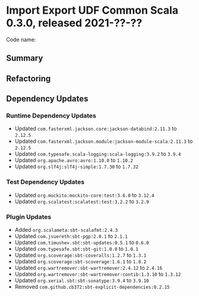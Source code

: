 # Import Export UDF Common Scala 0.3.0, released 2021-??-??

Code name:

## Summary

## Refactoring

## Dependency Updates

### Runtime Dependency Updates

* Updated `com.fasterxml.jackson.core:jackson-databind:2.11.3` to `2.12.5`
* Updated `com.fasterxml.jackson.module:jackson-module-scala:2.11.3` to `2.12.5`
* Updated `com.typesafe.scala-logging:scala-logging:3.9.2` to `3.9.4`
* Updated `org.apache.avro:avro:1.10.0` to `1.10.2`
* Updated `org.slf4j:slf4j-simple:1.7.30` to `1.7.32`

### Test Dependency Updates

* Updated `org.mockito:mockito-core:test:3.6.0` to `3.12.4`
* Updated `org.scalatest:scalatest:test:3.2.2` to `3.2.9`

### Plugin Updates

* Added `org.scalameta:sbt-scalafmt:2.4.3`
* Updated `com.jsuereth:sbt-pgp:2.0.1` to `2.1.1`
* Updated `com.timushev.sbt:sbt-updates:0.5.1` to `0.6.0`
* Updated `com.typesafe.sbt:sbt-git:1.0.0` to `1.0.1`
* Updated `org.scoverage:sbt-coveralls:1.2.7` to `1.3.1`
* Updated `org.scoverage:sbt-scoverage:1.6.1` to `1.8.2`
* Updated `org.wartremover:sbt-wartremover:2.4.12` to `2.4.16`
* Updated `org.wartremover:sbt-wartremover-contib:1.3.10` to `1.3.12`
* Updated `org.xerial.sbt:sbt-sonatype:3.9.4` to `3.9.10`
* Removed `com.github.cb372:sbt-explicit-dependencies:0.2.15`
